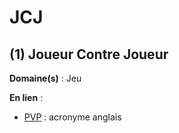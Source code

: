 # JCJ

## (1) Joueur Contre Joueur

**Domaine(s)** : Jeu

**En lien** :

+ [PVP](../P/pvp.md) : acronyme anglais
